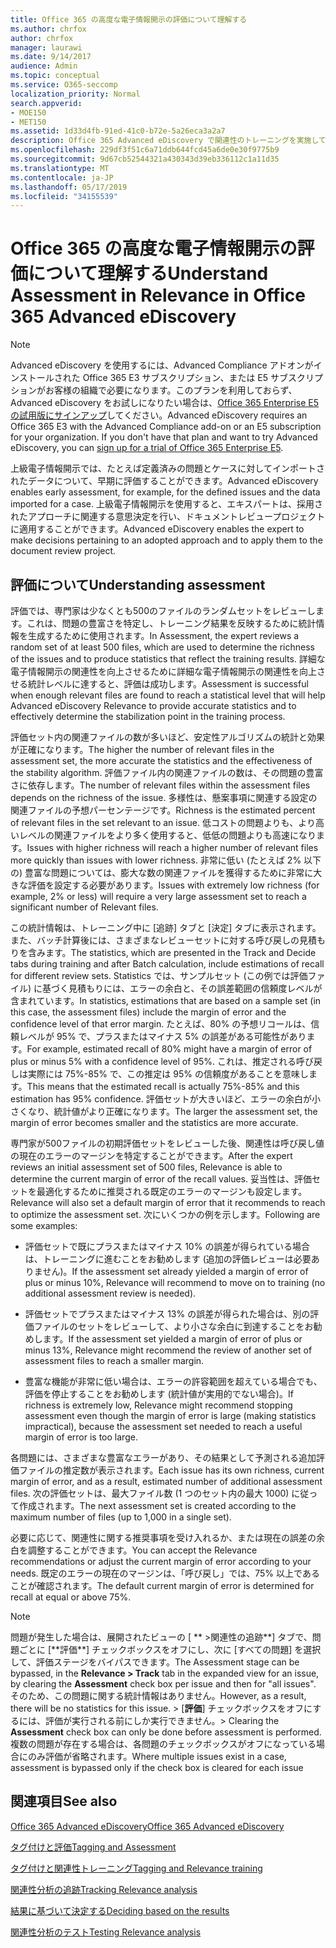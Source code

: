 ```yaml
---
title: Office 365 の高度な電子情報開示の評価について理解する
ms.author: chrfox
author: chrfox
manager: laurawi
ms.date: 9/14/2017
audience: Admin
ms.topic: conceptual
ms.service: O365-seccomp
localization_priority: Normal
search.appverid:
- MOE150
- MET150
ms.assetid: 1d33d4fb-91ed-41c0-b72e-5a26eca3a2a7
description: Office 365 Advanced eDiscovery で関連性のトレーニングを実施して、さまざまな問題があるかどうかを判断するための評価ステージとその役割の概要を説明します。
ms.openlocfilehash: 229df3f51c6a71ddb644fcd45a6de0e30f9775b9
ms.sourcegitcommit: 9d67cb52544321a430343d39eb336112c1a11d35
ms.translationtype: MT
ms.contentlocale: ja-JP
ms.lasthandoff: 05/17/2019
ms.locfileid: "34155539"
---
```

# <a name="understand-assessment-in-relevance-in-office-365-advanced-ediscovery"></a><span data-ttu-id="8e125-103">Office 365 の高度な電子情報開示の評価について理解する</span><span class="sxs-lookup"><span data-stu-id="8e125-103">Understand Assessment in Relevance in Office 365 Advanced eDiscovery</span></span>

> [!NOTE]
> <span data-ttu-id="8e125-p101">Advanced eDiscovery を使用するには、Advanced Compliance アドオンがインストールされた Office 365 E3 サブスクリプション、または E5 サブスクリプションがお客様の組織で必要になります。このプランを利用しておらず、Advanced eDiscovery をお試しになりたい場合は、[Office 365 Enterprise E5 の試用版にサインアップ](https://go.microsoft.com/fwlink/p/?LinkID=698279)してください。</span><span class="sxs-lookup"><span data-stu-id="8e125-p101">Advanced eDiscovery requires an Office 365 E3 with the Advanced Compliance add-on or an E5 subscription for your organization. If you don't have that plan and want to try Advanced eDiscovery, you can [sign up for a trial of Office 365 Enterprise E5](https://go.microsoft.com/fwlink/p/?LinkID=698279).</span></span> 
  
<span data-ttu-id="8e125-106">上級電子情報開示では、たとえば定義済みの問題とケースに対してインポートされたデータについて、早期に評価することができます。</span><span class="sxs-lookup"><span data-stu-id="8e125-106">Advanced eDiscovery enables early assessment, for example, for the defined issues and the data imported for a case.</span></span> <span data-ttu-id="8e125-107">上級電子情報開示を使用すると、エキスパートは、採用されたアプローチに関連する意思決定を行い、ドキュメントレビュープロジェクトに適用することができます。</span><span class="sxs-lookup"><span data-stu-id="8e125-107">Advanced eDiscovery enables the expert to make decisions pertaining to an adopted approach and to apply them to the document review project.</span></span>
  
## <a name="understanding-assessment"></a><span data-ttu-id="8e125-108">評価について</span><span class="sxs-lookup"><span data-stu-id="8e125-108">Understanding assessment</span></span>

<span data-ttu-id="8e125-109">評価では、専門家は少なくとも500のファイルのランダムセットをレビューします。これは、問題の豊富さを特定し、トレーニング結果を反映するために統計情報を生成するために使用されます。</span><span class="sxs-lookup"><span data-stu-id="8e125-109">In Assessment, the expert reviews a random set of at least 500 files, which are used to determine the richness of the issues and to produce statistics that reflect the training results.</span></span> <span data-ttu-id="8e125-110">詳細な電子情報開示の関連性を向上させるために詳細な電子情報開示の関連性を向上させる統計レベルに達すると、評価は成功します。</span><span class="sxs-lookup"><span data-stu-id="8e125-110">Assessment is successful when enough relevant files are found to reach a statistical level that will help Advanced eDiscovery Relevance to provide accurate statistics and to effectively determine the stabilization point in the training process.</span></span> 
  
<span data-ttu-id="8e125-111">評価セット内の関連ファイルの数が多いほど、安定性アルゴリズムの統計と効果が正確になります。</span><span class="sxs-lookup"><span data-stu-id="8e125-111">The higher the number of relevant files in the assessment set, the more accurate the statistics and the effectiveness of the stability algorithm.</span></span> <span data-ttu-id="8e125-112">評価ファイル内の関連ファイルの数は、その問題の豊富さに依存します。</span><span class="sxs-lookup"><span data-stu-id="8e125-112">The number of relevant files within the assessment files depends on the richness of the issue.</span></span> <span data-ttu-id="8e125-113">多様性は、懸案事項に関連する設定の関連ファイルの予想パーセンテージです。</span><span class="sxs-lookup"><span data-stu-id="8e125-113">Richness is the estimated percent of relevant files in the set relevant to an issue.</span></span> <span data-ttu-id="8e125-114">低コストの問題よりも、より高いレベルの関連ファイルをより多く使用すると、低低の問題よりも高速になります。</span><span class="sxs-lookup"><span data-stu-id="8e125-114">Issues with higher richness will reach a higher number of relevant files more quickly than issues with lower richness.</span></span> <span data-ttu-id="8e125-115">非常に低い (たとえば 2% 以下の) 豊富な問題については、膨大な数の関連ファイルを獲得するために非常に大きな評価を設定する必要があります。</span><span class="sxs-lookup"><span data-stu-id="8e125-115">Issues with extremely low richness (for example, 2% or less) will require a very large assessment set to reach a significant number of Relevant files.</span></span>
  
<span data-ttu-id="8e125-116">この統計情報は、トレーニング中に [追跡] タブと [決定] タブに表示されます。また、バッチ計算後には、さまざまなレビューセットに対する呼び戻しの見積もりを含みます。</span><span class="sxs-lookup"><span data-stu-id="8e125-116">The statistics, which are presented in the Track and Decide tabs during training and after Batch calculation, include estimations of recall for different review sets.</span></span> <span data-ttu-id="8e125-117">Statistics では、サンプルセット (この例では評価ファイル) に基づく見積もりには、エラーの余白と、その誤差範囲の信頼度レベルが含まれています。</span><span class="sxs-lookup"><span data-stu-id="8e125-117">In statistics, estimations that are based on a sample set (in this case, the assessment files) include the margin of error and the confidence level of that error margin.</span></span> <span data-ttu-id="8e125-118">たとえば、80% の予想リコールは、信頼レベルが 95% で、プラスまたはマイナス 5% の誤差がある可能性があります。</span><span class="sxs-lookup"><span data-stu-id="8e125-118">For example, estimated recall of 80% might have a margin of error of plus or minus 5% with a confidence level of 95%.</span></span> <span data-ttu-id="8e125-119">これは、推定される呼び戻しは実際には 75%-85% で、この推定は 95% の信頼度があることを意味します。</span><span class="sxs-lookup"><span data-stu-id="8e125-119">This means that the estimated recall is actually 75%-85% and this estimation has 95% confidence.</span></span> <span data-ttu-id="8e125-120">評価セットが大きいほど、エラーの余白が小さくなり、統計値がより正確になります。</span><span class="sxs-lookup"><span data-stu-id="8e125-120">The larger the assessment set, the margin of error becomes smaller and the statistics are more accurate.</span></span> 
  
<span data-ttu-id="8e125-121">専門家が500ファイルの初期評価セットをレビューした後、関連性は呼び戻し値の現在のエラーのマージンを特定することができます。</span><span class="sxs-lookup"><span data-stu-id="8e125-121">After the expert reviews an initial assessment set of 500 files, Relevance is able to determine the current margin of error of the recall values.</span></span> <span data-ttu-id="8e125-122">妥当性は、評価セットを最適化するために推奨される既定のエラーのマージンも設定します。</span><span class="sxs-lookup"><span data-stu-id="8e125-122">Relevance will also set a default margin of error that it recommends to reach to optimize the assessment set.</span></span> <span data-ttu-id="8e125-123">次にいくつかの例を示します。</span><span class="sxs-lookup"><span data-stu-id="8e125-123">Following are some examples:</span></span>
  
- <span data-ttu-id="8e125-124">評価セットで既にプラスまたはマイナス 10% の誤差が得られている場合は、トレーニングに進むことをお勧めします (追加の評価レビューは必要ありません)。</span><span class="sxs-lookup"><span data-stu-id="8e125-124">If the assessment set already yielded a margin of error of plus or minus 10%, Relevance will recommend to move on to training (no additional assessment review is needed).</span></span> 
    
- <span data-ttu-id="8e125-125">評価セットでプラスまたはマイナス 13% の誤差が得られた場合は、別の評価ファイルのセットをレビューして、より小さな余白に到達することをお勧めします。</span><span class="sxs-lookup"><span data-stu-id="8e125-125">If the assessment set yielded a margin of error of plus or minus 13%, Relevance might recommend the review of another set of assessment files to reach a smaller margin.</span></span> 
    
- <span data-ttu-id="8e125-126">豊富な機能が非常に低い場合は、エラーの許容範囲を超えている場合でも、評価を停止することをお勧めします (統計値が実用的でない場合)。</span><span class="sxs-lookup"><span data-stu-id="8e125-126">If richness is extremely low, Relevance might recommend stopping assessment even though the margin of error is large (making statistics impractical), because the assessment set needed to reach a useful margin of error is too large.</span></span>
    
<span data-ttu-id="8e125-127">各問題には、さまざまな豊富なエラーがあり、その結果として予測される追加評価ファイルの推定数が表示されます。</span><span class="sxs-lookup"><span data-stu-id="8e125-127">Each issue has its own richness, current margin of error, and as a result, estimated number of additional assessment files.</span></span> <span data-ttu-id="8e125-128">次の評価セットは、最大ファイル数 (1 つのセット内の最大 1000) に従って作成されます。</span><span class="sxs-lookup"><span data-stu-id="8e125-128">The next assessment set is created according to the maximum number of files (up to 1,000 in a single set).</span></span>
  
<span data-ttu-id="8e125-129">必要に応じて、関連性に関する推奨事項を受け入れるか、または現在の誤差の余白を調整することができます。</span><span class="sxs-lookup"><span data-stu-id="8e125-129">You can accept the Relevance recommendations or adjust the current margin of error according to your needs.</span></span> <span data-ttu-id="8e125-130">既定のエラーの現在のマージンは、「呼び戻し」では、75% 以上であることが確認されます。</span><span class="sxs-lookup"><span data-stu-id="8e125-130">The default current margin of error is determined for recall at equal or above 75%.</span></span>
  
> [!NOTE]
> <span data-ttu-id="8e125-131">問題が発生した場合は、展開されたビューの [ \*\* \>関連性の追跡**] タブで、問題ごとに [**評価\*\*] チェックボックスをオフにし、次に [すべての問題] を選択して、評価ステージをバイパスできます。</span><span class="sxs-lookup"><span data-stu-id="8e125-131">The Assessment stage can be bypassed, in the **Relevance \> Track** tab in the expanded view for an issue, by clearing the **Assessment** check box per issue and then for "all issues".</span></span> <span data-ttu-id="8e125-132">そのため、この問題に関する統計情報はありません。</span><span class="sxs-lookup"><span data-stu-id="8e125-132">However, as a result, there will be no statistics for this issue.</span></span> <span data-ttu-id="8e125-133">> [**評価**] チェックボックスをオフにするには、評価が実行される前にしか実行できません。</span><span class="sxs-lookup"><span data-stu-id="8e125-133">> Clearing the **Assessment** check box can only be done before assessment is performed.</span></span> <span data-ttu-id="8e125-134">複数の問題が存在する場合は、各問題のチェックボックスがオフになっている場合にのみ評価が省略されます。</span><span class="sxs-lookup"><span data-stu-id="8e125-134">Where multiple issues exist in a case, assessment is bypassed only if the check box is cleared for each issue</span></span> 
  
## <a name="see-also"></a><span data-ttu-id="8e125-135">関連項目</span><span class="sxs-lookup"><span data-stu-id="8e125-135">See also</span></span>

[<span data-ttu-id="8e125-136">Office 365 Advanced eDiscovery</span><span class="sxs-lookup"><span data-stu-id="8e125-136">Office 365 Advanced eDiscovery</span></span>](office-365-advanced-ediscovery.md)
  
[<span data-ttu-id="8e125-137">タグ付けと評価</span><span class="sxs-lookup"><span data-stu-id="8e125-137">Tagging and Assessment</span></span>](tagging-and-assessment-in-advanced-ediscovery.md)
  
[<span data-ttu-id="8e125-138">タグ付けと関連性トレーニング</span><span class="sxs-lookup"><span data-stu-id="8e125-138">Tagging and Relevance training</span></span>](tagging-and-relevance-training-in-advanced-ediscovery.md)
  
[<span data-ttu-id="8e125-139">関連性分析の追跡</span><span class="sxs-lookup"><span data-stu-id="8e125-139">Tracking Relevance analysis</span></span>](track-relevance-analysis-in-advanced-ediscovery.md)
  
[<span data-ttu-id="8e125-140">結果に基づいて決定する</span><span class="sxs-lookup"><span data-stu-id="8e125-140">Deciding based on the results</span></span>](decision-based-on-the-results-in-advanced-ediscovery.md)
  
[<span data-ttu-id="8e125-141">関連性分析のテスト</span><span class="sxs-lookup"><span data-stu-id="8e125-141">Testing Relevance analysis</span></span>](test-relevance-analysis-in-advanced-ediscovery.md)

